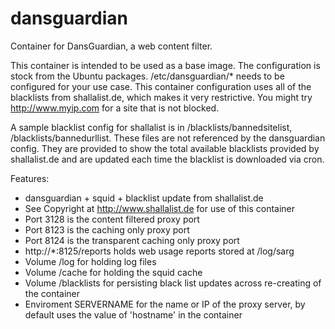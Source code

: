 dansguardian
============

Container for DansGuardian, a web content filter.

This container is intended to be used as a base image. The configuration is stock from the Ubuntu packages. /etc/dansguardian/* needs to be configured for your use case. This container configuration uses all of the blacklists from shallalist.de, which makes it very restrictive. You might try http://www.myip.com for a site that is not blocked.

A sample blacklist config for shallalist is in /blacklists/bannedsitelist, /blacklists/bannedurllist. These files are not referenced by the dansguardian config. They are provided to show the total available blacklists provided by shallalist.de and are updated each time the blacklist is downloaded via cron.

Features:
 - dansguardian + squid + blacklist update from shallalist.de
 - See Copyright at http://www.shallalist.de for use of this container
 - Port 3128 is the content filtered proxy port
 - Port 8123 is the caching only proxy port
 - Port 8124 is the transparent caching only proxy port
 - http://*:8125/reports holds web usage reports stored at /log/sarg
 - Volume /log for holding log files
 - Volume /cache for holding the squid cache
 - Volume /blacklists for persisting black list updates across re-creating of the container
 - Enviroment SERVERNAME for the name or IP of the proxy server, by default uses the value of 'hostname' in the container

